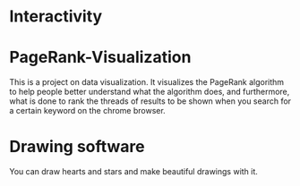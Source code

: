 # Interactivity

# PageRank-Visualization
This is a project on data visualization. It visualizes the PageRank algorithm to help people better understand what the algorithm does, and furthermore, what is done to rank the threads of results to be shown when you search for a certain keyword on the chrome browser. 

# Drawing software
You can draw hearts and stars and make beautiful drawings with it.
